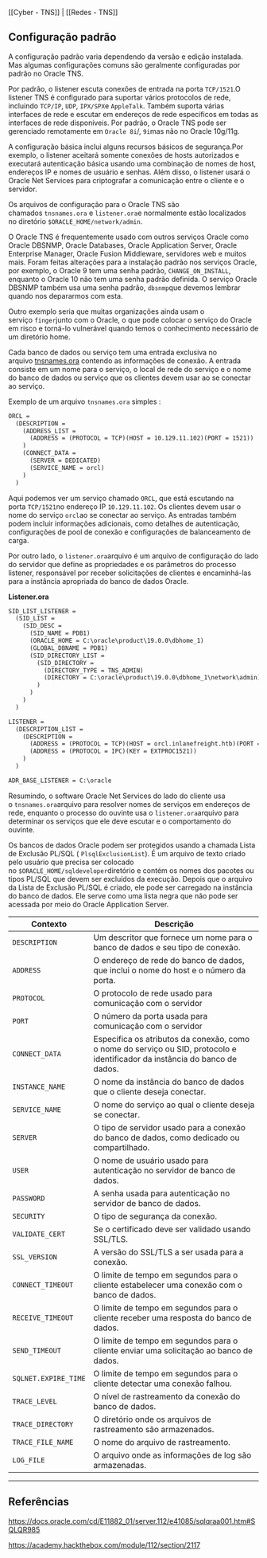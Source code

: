 [[Cyber - TNS]] | [[Redes - TNS]]

## Configuração padrão
A configuração padrão varia dependendo da versão e edição instalada. Mas algumas configurações comuns são geralmente configuradas por padrão no Oracle TNS.

Por padrão, o listener escuta conexões de entrada na porta `TCP/1521`.O listener TNS é configurado para suportar vários protocolos de rede, incluindo `TCP/IP`, `UDP`, `IPX/SPX`e `AppleTalk`. Também suporta várias interfaces de rede e escutar em endereços de rede específicos em todas as interfaces de rede disponíveis.
Por padrão, o Oracle TNS pode ser gerenciado remotamente em `Oracle 8i`/, `9i`mas não no Oracle 10g/11g.

A configuração básica inclui alguns recursos básicos de segurança.Por exemplo, o listener aceitará somente conexões de hosts autorizados e executará autenticação básica usando uma combinação de nomes de host, endereços IP e nomes de usuário e senhas. Além disso, o listener usará o Oracle Net Services para criptografar a comunicação entre o cliente e o servidor.

Os arquivos de configuração para o Oracle TNS são chamados `tnsnames.ora` e `listener.ora`e normalmente estão localizados no diretório `$ORACLE_HOME/network/admin`.

O Oracle TNS é frequentemente usado com outros serviços Oracle como Oracle DBSNMP, Oracle Databases, Oracle Application Server, Oracle Enterprise Manager, Oracle Fusion Middleware, servidores web e muitos mais. Foram feitas alterações para a instalação padrão nos serviços Oracle, por exemplo, o Oracle 9 tem uma senha padrão, `CHANGE_ON_INSTALL`, enquanto o Oracle 10 não tem uma senha padrão definida. O serviço Oracle DBSNMP também usa uma senha padrão, `dbsnmp`que devemos lembrar quando nos depararmos com esta.

Outro exemplo seria que muitas organizações ainda usam o serviço `finger`junto com o Oracle, o que pode colocar o serviço do Oracle em risco e torná-lo vulnerável quando temos o conhecimento necessário de um diretório home.

Cada banco de dados ou serviço tem uma entrada exclusiva no arquivo [tnsnames.ora](https://docs.oracle.com/cd/E11882_01/network.112/e10835/tnsnames.htm#NETRF007) contendo as informações de conexão. A entrada consiste em um nome para o serviço, o local de rede do serviço e o nome do banco de dados ou serviço que os clientes devem usar ao se conectar ao serviço.

Exemplo de um arquivo ``tnsnames.ora`` simples :
```txt
ORCL =
  (DESCRIPTION =
    (ADDRESS_LIST =
      (ADDRESS = (PROTOCOL = TCP)(HOST = 10.129.11.102)(PORT = 1521))
    )
    (CONNECT_DATA =
      (SERVER = DEDICATED)
      (SERVICE_NAME = orcl)
    )
  )
```

Aqui podemos ver um serviço chamado `ORCL`, que está escutando na porta `TCP/1521`no endereço IP `10.129.11.102`. Os clientes devem usar o nome do serviço `orcl`ao se conectar ao serviço. As entradas também podem incluir informações adicionais, como detalhes de autenticação, configurações de pool de conexão e configurações de balanceamento de carga.

Por outro lado, o `listener.ora`arquivo é um arquivo de configuração do lado do servidor que define as propriedades e os parâmetros do processo listener, responsável por receber solicitações de clientes e encaminhá-las para a instância apropriada do banco de dados Oracle.

**Listener.ora**
```txt
SID_LIST_LISTENER =
  (SID_LIST =
    (SID_DESC =
      (SID_NAME = PDB1)
      (ORACLE_HOME = C:\oracle\product\19.0.0\dbhome_1)
      (GLOBAL_DBNAME = PDB1)
      (SID_DIRECTORY_LIST =
        (SID_DIRECTORY =
          (DIRECTORY_TYPE = TNS_ADMIN)
          (DIRECTORY = C:\oracle\product\19.0.0\dbhome_1\network\admin)
        )
      )
    )
  )

LISTENER =
  (DESCRIPTION_LIST =
    (DESCRIPTION =
      (ADDRESS = (PROTOCOL = TCP)(HOST = orcl.inlanefreight.htb)(PORT = 1521))
      (ADDRESS = (PROTOCOL = IPC)(KEY = EXTPROC1521))
    )
  )

ADR_BASE_LISTENER = C:\oracle
```
Resumindo, o software Oracle Net Services do lado do cliente usa o `tnsnames.ora`arquivo para resolver nomes de serviços em endereços de rede, enquanto o processo do ouvinte usa o `listener.ora`arquivo para determinar os serviços que ele deve escutar e o comportamento do ouvinte.

Os bancos de dados Oracle podem ser protegidos usando a chamada Lista de Exclusão PL/SQL ( `PlsqlExclusionList`). É um arquivo de texto criado pelo usuário que precisa ser colocado no `$ORACLE_HOME/sqldeveloper`diretório e contém os nomes dos pacotes ou tipos PL/SQL que devem ser excluídos da execução. Depois que o arquivo da Lista de Exclusão PL/SQL é criado, ele pode ser carregado na instância do banco de dados. Ele serve como uma lista negra que não pode ser acessada por meio do Oracle Application Server.

| **Contexto**         | **Descrição**                                                                                                                |
| -------------------- | ---------------------------------------------------------------------------------------------------------------------------- |
| `DESCRIPTION`        | Um descritor que fornece um nome para o banco de dados e seu tipo de conexão.                                                |
| `ADDRESS`            | O endereço de rede do banco de dados, que inclui o nome do host e o número da porta.                                         |
| `PROTOCOL`           | O protocolo de rede usado para comunicação com o servidor                                                                    |
| `PORT`               | O número da porta usada para comunicação com o servidor                                                                      |
| `CONNECT_DATA`       | Especifica os atributos da conexão, como o nome do serviço ou SID, protocolo e identificador da instância do banco de dados. |
| `INSTANCE_NAME`      | O nome da instância do banco de dados que o cliente deseja conectar.                                                         |
| `SERVICE_NAME`       | O nome do serviço ao qual o cliente deseja se conectar.                                                                      |
| `SERVER`             | O tipo de servidor usado para a conexão do banco de dados, como dedicado ou compartilhado.                                   |
| `USER`               | O nome de usuário usado para autenticação no servidor de banco de dados.                                                     |
| `PASSWORD`           | A senha usada para autenticação no servidor de banco de dados.                                                               |
| `SECURITY`           | O tipo de segurança da conexão.                                                                                              |
| `VALIDATE_CERT`      | Se o certificado deve ser validado usando SSL/TLS.                                                                           |
| `SSL_VERSION`        | A versão do SSL/TLS a ser usada para a conexão.                                                                              |
| `CONNECT_TIMEOUT`    | O limite de tempo em segundos para o cliente estabelecer uma conexão com o banco de dados.                                   |
| `RECEIVE_TIMEOUT`    | O limite de tempo em segundos para o cliente receber uma resposta do banco de dados.                                         |
| `SEND_TIMEOUT`       | O limite de tempo em segundos para o cliente enviar uma solicitação ao banco de dados.                                       |
| `SQLNET.EXPIRE_TIME` | O limite de tempo em segundos para o cliente detectar uma conexão falhou.                                                    |
| `TRACE_LEVEL`        | O nível de rastreamento da conexão do banco de dados.                                                                        |
| `TRACE_DIRECTORY`    | O diretório onde os arquivos de rastreamento são armazenados.                                                                |
| `TRACE_FILE_NAME`    | O nome do arquivo de rastreamento.                                                                                           |
| `LOG_FILE`           | O arquivo onde as informações de log são armazenadas.                                                                        |

---
## Referências

https://docs.oracle.com/cd/E11882_01/server.112/e41085/sqlqraa001.htm#SQLQR985

https://academy.hackthebox.com/module/112/section/2117
